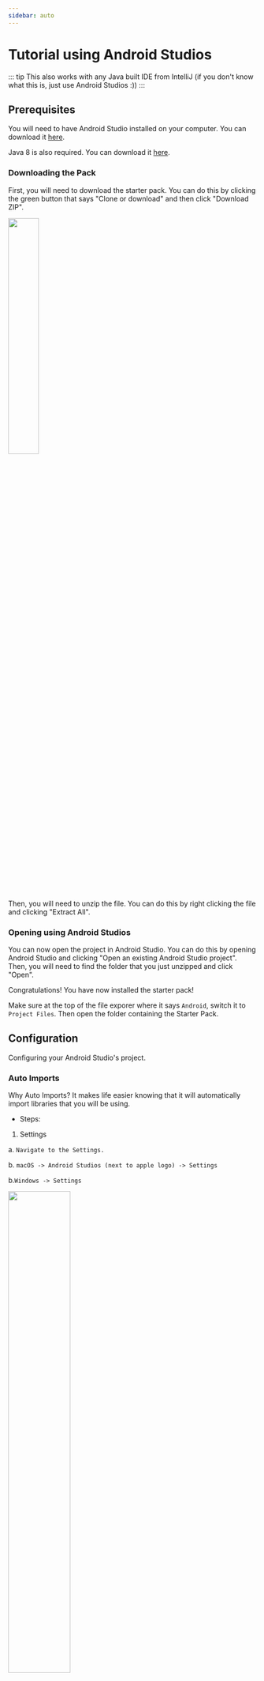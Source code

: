 ```yaml
---
sidebar: auto
---
```


# Tutorial using Android Studios

::: tip
This also works with any Java built IDE from IntelliJ (if you don't know what this is, just use Android Studios :))
:::

## Prerequisites

You will need to have Android Studio installed on your computer. You can download it [here](https://developer.android.com/studio).

Java 8 is also required. You can download it [here](https://www.oracle.com/technetwork/java/javase/downloads/jdk8-downloads-2133151.html).

### Downloading the Pack

First, you will need to download the starter pack. You can do this by clicking the green button that says "Clone or download" and then click "Download ZIP".

<img src="https://github.com/vintheruler1/FTC-Starter-Pack/blob/main/images/github_clone.png?raw=true" width=35% height=35%>

Then, you will need to unzip the file. You can do this by right clicking the file and clicking "Extract All".

### Opening using Android Studios

You can now open the project in Android Studio. You can do this by opening Android Studio and clicking "Open an existing Android Studio project". Then, you will need to find the folder that you just unzipped and click "Open".

Congratulations! You have now installed the starter pack!

Make sure at the top of the file exporer where it says `Android`, switch it to `Project Files`. Then open the folder containing the Starter Pack.

## Configuration

Configuring your Android Studio's project.

### Auto Imports

Why Auto Imports? It makes life easier knowing that it will automatically import libraries that you will be using.

- Steps:

1. Settings

a. `Navigate to the Settings.`

b. `macOS -> Android Studios (next to apple logo) -> Settings`

b.`Windows -> Settings`

<img src="https://github.com/vintheruler1/FTC-Starter-Pack/blob/main/images/macos_settings_android_studios.png?raw=true" width=50% height=50% alttext="macos">

2. Turning it on 

a.`Editor -> General -> Auto Import`

b. `Checkmark ->  Add unambiguous imports on the fly.`

3. Make sure to click `Apply` and then `Ok`.

<img src="https://github.com/vintheruler1/FTC-Starter-Pack/blob/main/images/autoimport.png?raw=true" width=90% height=90%>

### Team Code Folder

Navigate to the following folder path here
`TeamCode.java.org.firstinspires.ftc.teamcode`

Congratulations! You have reached your TeamCode folder where you can now add files. 

We highly suggest creating 2 folders, one that says TeleOp and another oen that says Autonomous.

### Javadoc Reference

Please check out the official FTC documentation [here.](https://ftctechnh.github.io/ftc_app/doc/javadoc/index.html)

### FTC Sample OpModes

Navigate to the folder path here
`FtcRobotController.java.org.firstinspires.ftc.robotcontroller.external.samples`
Located in there are some sample OpModes that are in there. To use them, look for the line of code that says `@Disabled` and uncomment it (make it look like `//@Disabled`)


## Creating your first TeleOp (opMode)

### Creating the file

Right click on the TeleOp folder which we created earlier, click `New -> Class` and name it `OpMode`. Finally, where it says `Superclass`, type in `com.qualcomm.robotcore.eventloop.opmode.LinearOpMode`

At the top of the file, there will be a line of code that says `package org.firstinspires.ftc.teamcode.TeleOp;`. DO NOT TOUCH THIS.

Next, there should be a line defining the Class that extends LinearOpMode. Congratulations, we are ready to start defining and coding!

### Coding

Outside of the `public class ....`, add the this line of code `@TeleOp(name = "TeleOpMain", group = "TeleOp")`.

Lets define some motors and the IMU!


```java
package org.firstinspires.ftc.teamcode.TeleOp;

import [...]

@TeleOp(name = "TeleOpMain", group = "TeleOp")
public class OpMode extends LinearOpMode {

    private DcMotor topLeftMotor;
    private Gyroscope imu;

    @Override
    public void runOpMode() {

        imu = hardwareMap.get(Gryscope.class, "imu")
        topLeftMotor = hardwareMap.get(DcMotor.class, "topLeft")

        telemetry.addData("Status", "Initalized") // Basically print statements
        telemetry.update();

        waitForStart(); // wait for driver to press PLAY

        while (opModeIsActive()) { // Run until driver presses STOP

            telemetry.addData("Status", "Running");
            telemetry.update();

        }

    }
}

```

### Explanation

Whew, that was a lot. Lets get to explaning. 

At the start of the op mode there is an annotation that occurs before the class definition. This annotation states that this is a tele-operated (i.e., driver controlled) op mode:

`@TeleOp`. You can do the same for Autonomous to `@Autonomous`

```java
public class OpMode extends LinearOpMode {
```

You can see from the sample code that an op mode is defined as a Java class. In this example, the op mode name is called MyFIRSTJavaOpMode and it inherits characteristics from the LinearOpMode class.


```java
private DcMotor topLeftMotor;
private Gyroscope imu;
```

Here, 2 private member variables are created. These will hold references to the two configured devices that should be linked to the Driver Hub/Phone configuration file for the control hub.

```java
@Override
public void runOpMode() {
```

There is an overridden method called runOpMode. Every op mode of type LinearOpMode must implement this method. This method gets called when a user selects and runs the op mode.

```java
imu = hardwareMap.get(Gyroscope.class, "imu");
topLeftMotor = hardwareMap.get(DcMotor.class, "topLeft");
```

The hardwareMap object is available to use in the runOpMode method. It is an object of type HardwareMap class.

Note that when you attempt to retrieve a reference to a specific device in your op mode, the name that you specify as the second argument of the HardwareMap.get method must match the name used to define the device in your configuration file. For example, if you created a configuration file that had a DC motor named topLeft, then you must use this same name (it is case sensitive) to retrieve this motor from the hardwareMap object. If the names do not match, the op mode will throw an exception indicating that it cannot find the device.

```java
telemetry.addData("Status", "Initialized");
telemetry.update();
// Wait for the game to start (driver presses PLAY)
waitForStart();
```

Telemetry is essentially a print statement that shows up on the driver hub.

`waitForStart();` waits for the driver to press play

```java
// run until the end of the match (driver presses STOP)
while (opModeIsActive()) {
    telemetry.addData("Status", "Running");
    telemetry.update();

}
```

After a start command has been received, the op mode enters a while loop and keeps iterating in this loop until the op mode is no longer active (i.e., until the user pushes the stop button on the Driver Station):

### Uploading the code

Using a USB A to USB C cable, plug in the A port to the Laptop and then the C cable to the control hub which must be powered to a battery.

<img src="https://github.com/FIRST-Tech-Challenge/ftcdocs/raw/main/docs/source/programming_resources/tutorial_specific/android_studio/creating_op_modes/images/controlHubUSBConnected.jpg">

Please plug it into the USB C port!!

<img src="https://github.com/FIRST-Tech-Challenge/ftcdocs/raw/main/docs/source/programming_resources/tutorial_specific/android_studio/creating_op_modes/images/typeC.jpg">

Now at the top middle, it should say `TeamCode` and `Control Hub v1.0` or something around those lines.

Click the green and white arrow button to the right of `TeamCode`. It should be uploading to the Control Hub if it starts blinking blue.

Now, on your Phone/Driver Hub, wait about a minute and it should work. You can now pick your Tele Ops.

If you run the file, it should print out the telemetry.


::: warning

Common Errors:

Device not found

This can be fixed by entering the configuration of the robot. Make sure that you spelt and capitalized everything correctly and have it under the correct segment.

:::
